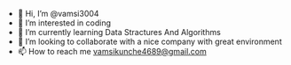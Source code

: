 - 👋 Hi, I’m @vamsi3004
- 👀 I’m interested in coding
- 🌱 I’m currently learning Data Stractures And Algorithms
- 💞️ I’m looking to collaborate with a nice company with great environment
- 📫 How to reach me vamsikunche4689@gmail.com

<!---
vamsi3004/vamsi3004 is a ✨ special ✨ repository because its `README.md` (this file) appears on your GitHub profile.
You can click the Preview link to take a look at your changes.
--->
